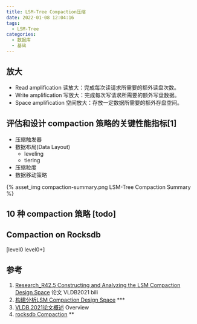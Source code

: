 ```yaml
---
title: LSM-Tree Compaction压缩
date: 2022-01-08 12:04:16
tags:
  - LSM-Tree
categories: 
  - 数据库
  - 基础  
---
```


<p></p>
<!-- more -->

## 放大 
+ Read amplification 读放大：完成每次读请求所需要的额外读盘次数。
+ Write amplification 写放大：完成每次写请求所需要的额外写盘数据。
+ Space amplification 空间放大：存放一定数据所需要的额外存盘空间。

## 评估和设计 compaction 策略的关键性能指标[1]
+ 压缩触发器
+ 数据布局(Data Layout)
   + leveling
   + tiering
+  压缩粒度
+  数据移动策略

{% asset_img compaction-summary.png  LSM-Tree Compaction Summary %}

##  10 种 compaction 策略 [todo]

## Compaction on Rocksdb
[level0 
level0+]

## 参考
1. [Research_R42.5 Constructing and Analyzing the LSM Compaction Design Space](https://www.bilibili.com/video/BV12U4y177g3?vd_source=f6e8c1128f9f264c5ab8d9411a644036)  论文 VLDB2021 bili
2. [构建分析LSM Compaction Design Space](https://loopjump.com/pr-lsm-compaction-design-space/) ***
3. [VLDB 2021论文概述](https://zhuanlan.zhihu.com/p/413463723)   Overview
4. [rocksdb Compaction](https://github.com/facebook/rocksdb/wiki/Compaction)  ** 